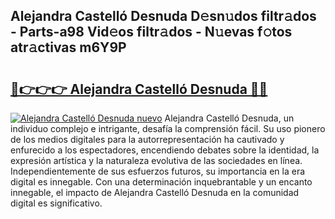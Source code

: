 ## Alejandra Castelló Desnuda D𝚎sn𝚞dos filtr𝚊dos - Parts-a98 Vid𝚎os filtr𝚊dos - N𝚞evas f𝚘tos atr𝚊ctivas m6Y9P

# <h2><a href="http://mb2txc.tromn.icu/?c=Alejandra+Castell%c3%b3+Desnuda">🔗👉👉👉 Alejandra Castelló Desnuda 🔗🔗</a></h2>

[![Alejandra Castelló Desnuda nuevo](https://i.imgur.com/pEAQMta.gif)](http://mb2txc.tromn.icu/?c=Alejandra+Castell%c3%b3+Desnuda)
Alejandra Castelló Desnuda, un individuo complejo e intrigante, desafía la comprensión fácil. Su uso pionero de los medios digitales para la autorrepresentación ha cautivado y enfurecido a los espectadores, encendiendo debates sobre la identidad, la expresión artística y la naturaleza evolutiva de las sociedades en línea. Independientemente de sus esfuerzos futuros, su importancia en la era digital es innegable. Con una determinación inquebrantable y un encanto innegable, el impacto de Alejandra Castelló Desnuda en la comunidad digital es significativo.
